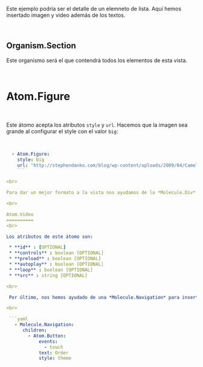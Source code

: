 Este ejemplo podría ser el detalle de un elemneto de lista. Aquí hemos insertado imagen y video además de los textos.

<br>

Organism.Section
----------------
Este organismo será el que contendrá todos los elementos de esta vista.

<br>

Atom.Figure
===========
<br>

Este átomo acepta los atributos `style` y `url`. Hacemos que la imagen sea grande al configurar el style con el valor `big`:

<br>

```yaml
  - Atom.Figure:
    style: big
    url: "http://stephendanko.com/blog/wp-content/uploads/2009/04/Camellia-Covina.jpg"
    ```

<br>

Para dar un mejor formato a la vista nos ayudamos de la *Molecule.Div*. Recordemos que es una molécula especial que acepta cualquier elemento y por ello podemos agregar un *Atom.Heading*, *Atom.Label*, *Atom.Text* y *Atom.Video*.

<br>

Atom.Video
==========
<br>

Los atributos de este átomo son:

 * **id** : [OPTIONAL]
 * **controls** : boolean [OPTIONAL]
 * **preload** : boolean [OPTIONAL]
 * **autoplay** : boolean [OPTIONAL]
 * **loop** : boolean [OPTIONAL]
 * **src** : string [OPTIONAL]

<br>

 Por último, nos hemos ayudado de una *Molecule.Navigation* para insertar un botón en la bista. Al editar el atributos `style` con el valor `theme` hacemos que el botón tenga el mismo color que la cabecera:

<br>

 ```yaml
   - Molecule.Navigation:
      children:
        - Atom.Button:
            events:
              - touch
            text: Order
            style: theme
 ```
